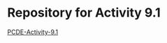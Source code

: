 # Repository for Activity 9.1

[PCDE-Activity-9.1](https://github.com/thereallisabui/PCDE-Activity-9.1)

